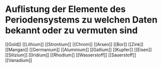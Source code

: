 # Auflistung der Elemente des Periodensystems zu welchen Daten bekannt oder zu vermuten sind

[[Gold]]
[[Lithium]]
[[Strontium]]
[[Chrom]]
[[Arsen]]
[[Bor]]
[[Zink]]
[[Mangan]]
[[Germanium]]
[[Aluminium]]
[[Gallium]]
[[Kupfer]]
[[Eisen]]
[[Silizium]]
[[Iridium]]
[[Rhodium]]
[[Wasserstoff]]
[[Sauerstoff]]
[[Vanadium]]
